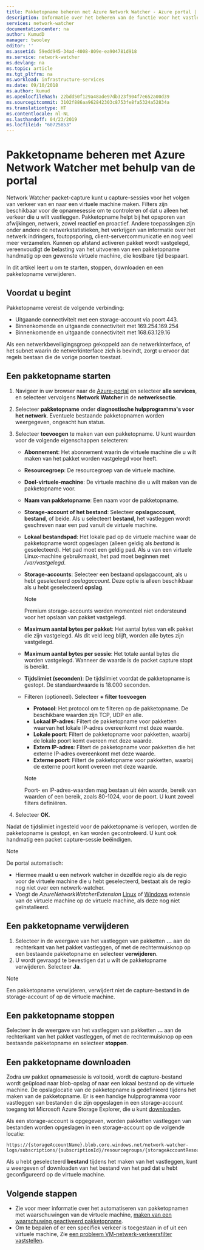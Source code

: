 ```yaml
---
title: Pakketopname beheren met Azure Network Watcher - Azure portal | Microsoft Docs
description: Informatie over het beheren van de functie voor het vastleggen van pakketten van Network Watcher met behulp van de Azure portal.
services: network-watcher
documentationcenter: na
author: KumudD
manager: twooley
editor: ''
ms.assetid: 59edd945-34ad-4008-809e-ea904781d918
ms.service: network-watcher
ms.devlang: na
ms.topic: article
ms.tgt_pltfrm: na
ms.workload: infrastructure-services
ms.date: 09/10/2018
ms.author: kumud
ms.openlocfilehash: 22bdd50f129a48ade97db323f904f7e652a00d39
ms.sourcegitcommit: 3102f886aa962842303c8753fe8fa5324a52834a
ms.translationtype: HT
ms.contentlocale: nl-NL
ms.lasthandoff: 04/23/2019
ms.locfileid: "60725853"
---
```

# <a name="manage-packet-captures-with-azure-network-watcher-using-the-portal"></a>Pakketopname beheren met Azure Network Watcher met behulp van de portal

Network Watcher packet-capture kunt u capture-sessies voor het volgen van verkeer van en naar een virtuele machine maken. Filters zijn beschikbaar voor de opnamesessie om te controleren of dat u alleen het verkeer die u wilt vastleggen. Pakketopname helpt bij het opsporen van afwijkingen, netwerk, zowel reactief en proactief. Andere toepassingen zijn onder andere de netwerkstatistieken, het verkrijgen van informatie over het netwerk indringers, foutopsporing, client-servercommunicatie en nog veel meer verzamelen. Kunnen op afstand activeren pakket wordt vastgelegd, vereenvoudigt de belasting van het uitvoeren van een pakketopname handmatig op een gewenste virtuele machine, die kostbare tijd bespaart.

In dit artikel leert u om te starten, stoppen, downloaden en een pakketopname verwijderen. 

## <a name="before-you-begin"></a>Voordat u begint

Pakketopname vereist de volgende verbinding:
* Uitgaande connectiviteit met een storage-account via poort 443.
* Binnenkomende en uitgaande connectiviteit met 169.254.169.254
* Binnenkomende en uitgaande connectiviteit met 168.63.129.16

Als een netwerkbeveiligingsgroep gekoppeld aan de netwerkinterface, of het subnet waarin de netwerkinterface zich is bevindt, zorgt u ervoor dat regels bestaan die de vorige poorten toestaat. 

## <a name="start-a-packet-capture"></a>Een pakketopname starten

1. Navigeer in uw browser naar de [Azure-portal](https://portal.azure.com) en selecteer **alle services**, en selecteer vervolgens **Network Watcher** in de **netwerksectie**.
2. Selecteer **pakketopname** onder **diagnostische hulpprogramma's voor het netwerk**. Eventuele bestaande pakketopnamen worden weergegeven, ongeacht hun status.
3. Selecteer **toevoegen** te maken van een pakketopname. U kunt waarden voor de volgende eigenschappen selecteren:
   - **Abonnement**: Het abonnement waarin de virtuele machine die u wilt maken van het pakket worden vastgelegd voor heeft.
   - **Resourcegroep**: De resourcegroep van de virtuele machine.
   - **Doel-virtuele-machine**: De virtuele machine die u wilt maken van de pakketopname voor.
   - **Naam van pakketopname**: Een naam voor de pakketopname.
   - **Storage-account of het bestand**: Selecteer **opslagaccount**, **bestand**, of beide. Als u selecteert **bestand**, het vastleggen wordt geschreven naar een pad vanuit de virtuele machine.
   - **Lokaal bestandspad**: Het lokale pad op de virtuele machine waar de pakketopname wordt opgeslagen (alleen geldig als *bestand* is geselecteerd). Het pad moet een geldig pad. Als u van een virtuele Linux-machine gebruikmaakt, het pad moet beginnen met */var/vastgelegd*.
   - **Storage-accounts**: Selecteer een bestaand opslagaccount, als u hebt geselecteerd *opslagaccount*. Deze optie is alleen beschikbaar als u hebt geselecteerd **opslag**.
   
     > [!NOTE]
     > Premium storage-accounts worden momenteel niet ondersteund voor het opslaan van pakket vastgelegd.

   - **Maximum aantal bytes per pakket**: Het aantal bytes van elk pakket die zijn vastgelegd. Als dit veld leeg blijft, worden alle bytes zijn vastgelegd.
   - **Maximum aantal bytes per sessie**: Het totale aantal bytes die worden vastgelegd. Wanneer de waarde is de packet capture stopt is bereikt.
   - **Tijdslimiet (seconden)**: De tijdslimiet voordat de pakketopname is gestopt. De standaardwaarde is 18.000 seconden.
   - Filteren (optioneel). Selecteer **+ filter toevoegen**
     - **Protocol**: Het protocol om te filteren op de pakketopname. De beschikbare waarden zijn TCP, UDP en alle.
     - **Lokaal IP-adres**: Filtert de pakketopname voor pakketten waarvan het lokale IP-adres overeenkomt met deze waarde.
     - **Lokale poort**: Filtert de pakketopname voor pakketten, waarbij de lokale poort komt overeen met deze waarde.
     - **Extern IP-adres**: Filtert de pakketopname voor pakketten die het externe IP-adres overeenkomt met deze waarde.
     - **Externe poort**: Filtert de pakketopname voor pakketten, waarbij de externe poort komt overeen met deze waarde.
    
     > [!NOTE]
     > Poort- en IP-adres-waarden mag bestaan uit één waarde, bereik van waarden of een bereik, zoals 80-1024, voor de poort. U kunt zoveel filters definiëren.

4. Selecteer **OK**.

Nadat de tijdslimiet ingesteld voor de pakketopname is verlopen, worden de pakketopname is gestopt, en kan worden gecontroleerd. U kunt ook handmatig een packet capture-sessie beëindigen.

> [!NOTE]
> De portal automatisch:
>  * Hiermee maakt u een network watcher in dezelfde regio als de regio voor de virtuele machine die u hebt geselecteerd, bestaat als de regio nog niet over een netwerk-watcher.
>  * Voegt de *AzureNetworkWatcherExtension* [Linux](../virtual-machines/linux/extensions-nwa.md) of [Windows](../virtual-machines/windows/extensions-nwa.md) extensie van de virtuele machine op de virtuele machine, als deze nog niet geïnstalleerd.

## <a name="delete-a-packet-capture"></a>Een pakketopname verwijderen

1. Selecteer in de weergave van het vastleggen van pakketten **...**  aan de rechterkant van het pakket vastleggen, of met de rechtermuisknop op een bestaande pakketopname en selecteer **verwijderen**.
2. U wordt gevraagd te bevestigen dat u wilt de pakketopname verwijderen. Selecteer **Ja**.

> [!NOTE]
> Een pakketopname verwijderen, verwijdert niet de capture-bestand in de storage-account of op de virtuele machine.

## <a name="stop-a-packet-capture"></a>Een pakketopname stoppen

Selecteer in de weergave van het vastleggen van pakketten **...**  aan de rechterkant van het pakket vastleggen, of met de rechtermuisknop op een bestaande pakketopname en selecteer **stoppen**.

## <a name="download-a-packet-capture"></a>Een pakketopname downloaden

Zodra uw pakket opnamesessie is voltooid, wordt de capture-bestand wordt geüpload naar blob-opslag of naar een lokaal bestand op de virtuele machine. De opslaglocatie van de pakketopname is gedefinieerd tijdens het maken van de pakketopname. Er is een handige hulpprogramma voor vastleggen van bestanden die zijn opgeslagen in een storage-account toegang tot Microsoft Azure Storage Explorer, die u kunt [downloaden](https://storageexplorer.com/).

Als een storage-account is opgegeven, worden pakketten vastleggen van bestanden worden opgeslagen in een storage-account op de volgende locatie:

```
https://{storageAccountName}.blob.core.windows.net/network-watcher-logs/subscriptions/{subscriptionId}/resourcegroups/{storageAccountResourceGroup}/providers/microsoft.compute/virtualmachines/{VMName}/{year}/{month}/{day}/packetCapture_{creationTime}.cap
```

Als u hebt geselecteerd **bestand** tijdens het maken van het vastleggen, kunt u weergeven of downloaden van het bestand van het pad dat u hebt geconfigureerd op de virtuele machine.

## <a name="next-steps"></a>Volgende stappen

- Zie voor meer informatie over het automatiseren van pakketopnamen met waarschuwingen van de virtuele machine, [maken van een waarschuwing geactiveerd pakketopname](network-watcher-alert-triggered-packet-capture.md).
- Om te bepalen of er een specifiek verkeer is toegestaan in of uit een virtuele machine, Zie [een probleem VM-netwerk-verkeersfilter vaststellen](diagnose-vm-network-traffic-filtering-problem.md).
